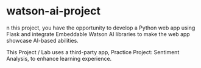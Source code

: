 # watson-ai-project

n this project, you have the opportunity to develop a Python web app using Flask and integrate Embeddable Watson AI libraries to make the web app showcase AI-based abilities.

This Project / Lab uses a third-party app, Practice Project: Sentiment Analysis, to enhance learning experience.